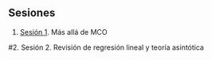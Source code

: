 ## Sesiones

1. [Sesión 1](https://rojasirvin.github.io/ECNII2020/sesiones/s1/sesion1.html#12). Más allá de MCO

#2. Sesión 2. Revisión de regresión lineal y teoría asintótica